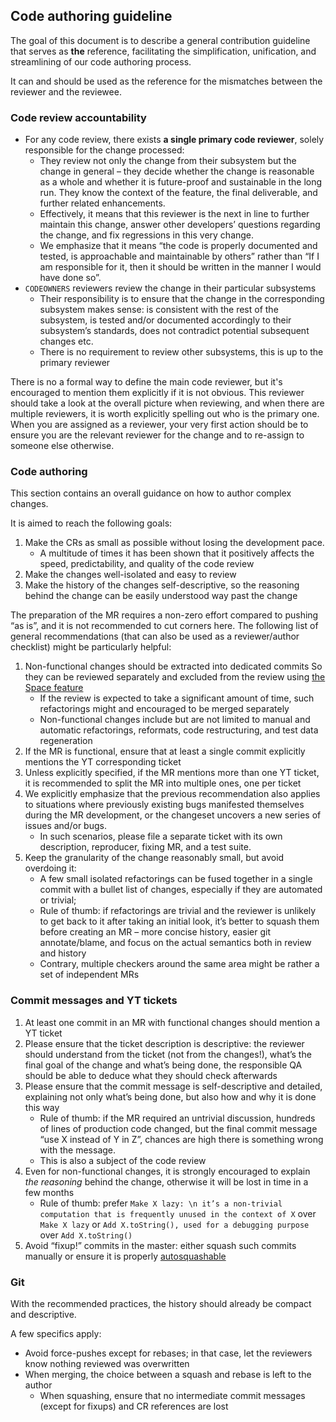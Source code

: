 ## Code authoring guideline

The goal of this document is to describe a general contribution guideline that serves as **the** reference, facilitating the simplification, unification, and streamlining of our code authoring process.

It can and should be used as the reference for the mismatches between the reviewer and the reviewee.

### Code review accountability

* For any code review, there exists **a single primary code reviewer**, solely responsible for the change processed:
  - They review not only the change from their subsystem but the change in general – they decide whether the change is reasonable as a whole and whether it is future-proof and sustainable in the long run. They know the context of the feature, the final deliverable, and further related enhancements.
  - Effectively, it means that this reviewer is the next in line to further maintain this change, answer other developers’ questions regarding the change, and fix regressions in this very change.
  - We emphasize that it means “the code is properly documented and tested, is approachable and maintainable by others” rather than “If I am responsible for it, then it should be written in the manner I would have done so”.
* `CODEOWNERS` reviewers review the change in their particular subsystems
  - Their responsibility is to ensure that the change in the corresponding subsystem makes sense: is consistent with the rest of the subsystem, is tested and/or documented accordingly to their subsystem’s standards, does not contradict potential subsequent changes etc.
  - There is no requirement to review other subsystems, this is up to the primary reviewer

There is no a formal way to define the main code reviewer, but it's encouraged to mention them explicitly if it is not obvious. This reviewer should take a look at the overall picture when reviewing, and when there are multiple reviewers, it is worth explicitly spelling out who is the primary one.
When you are assigned as a reviewer, your very first action should be to ensure you are the relevant reviewer for the change and to re-assign to someone else otherwise.

### Code authoring

This section contains an overall guidance on how to author complex changes.

It is aimed to reach the following goals:
1. Make the CRs as small as possible without losing the development pace. 
   - A multitude of times it has been shown that it positively affects the speed, predictability, and quality of the code review
2. Make the changes well-isolated and easy to review
3. Make the history of the changes self-descriptive, so the reasoning behind the change can be easily understood way past the change

The preparation of the MR requires a non-zero effort compared to pushing “as is”, and it is not recommended to cut corners here.
The following list of general recommendations (that can also be used as a reviewer/author checklist) might be particularly helpful:

1. Non-functional changes should be extracted into dedicated commits So they can be reviewed separately and excluded from the review using [the Space feature](https://resources.jetbrains.com/help/img/space/mergeRequestDefaultDiff.png)
    * If the review is expected to take a significant amount of time, such refactorings might and encouraged to be merged separately
    * Non-functional changes include but are not limited to manual and automatic refactorings, reformats, code restructuring, and test data regeneration
2. If the MR is functional, ensure that at least a single commit explicitly mentions the YT corresponding ticket
3. Unless explicitly specified, if the MR mentions more than one YT ticket, it is recommended to split the MR into multiple ones, one per ticket
4. We explicitly emphasize that the previous recommendation also applies to situations where previously existing bugs manifested themselves during the MR development, or the changeset uncovers a new series of issues and/or bugs.
    * In such scenarios, please file a separate ticket with its own description, reproducer, fixing MR, and a test suite.
5. Keep the granularity of the change reasonably small, but avoid overdoing it:
    * A few small isolated refactorings can be fused together in a single commit with a bullet list of changes, especially if they are automated or trivial;
    * Rule of thumb: if refactorings are trivial and the reviewer is unlikely to get back to it after taking an initial look, it’s better to squash them before creating an MR – more concise history, easier git annotate/blame, and focus on the actual semantics both in review and history
    * Contrary, multiple checkers around the same area might be rather a set of independent MRs

### Commit messages and YT tickets

1. At least one commit in an MR with functional changes should mention a YT ticket
2. Please ensure that the ticket description is descriptive: the reviewer should understand from the ticket  (not from the changes!), what’s the final goal of the change and what’s being done, the responsible QA should be able to deduce what they should check afterwards
3. Please ensure that the commit message is self-descriptive and detailed, explaining not only what’s being done, but also how and why it is done this way
    * Rule of thumb: if the MR required an untrivial discussion, hundreds of lines of production code changed, but the final commit message “use X instead of Y in Z”, chances are high there is something wrong with the message.
    * This is also a subject of the code review
4. Even for non-functional changes, it is strongly encouraged to explain *the reasoning* behind the change, otherwise it will be lost in time in a few months
    * Rule of thumb: prefer `Make X lazy: \n it’s a non-trivial computation that is frequently unused in the context of X` over `Make X lazy` or `Add X.toString(), used for a debugging purpose` over `Add X.toString()`
5. Avoid “fixup!” commits in the master: either squash such commits manually or ensure it is properly [autosquashable](https://git-scm.com/docs/git-rebase#Documentation/git-rebase.txt---autosquash)


### Git

With the recommended practices, the history should already be compact and descriptive.

A few specifics apply:

* Avoid force-pushes except for rebases; in that case, let the reviewers know nothing reviewed was overwritten
* When merging, the choice between a squash and rebase is left to the author
    * When squashing, ensure that no intermediate commit messages (except for fixups) and CR references are lost

